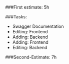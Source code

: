 ###First estimate: 5h

###Tasks:
- Swagger Documentation
- Editing: Frontend
- Adding: Backend
- Adding: Frontend
- Editing: Backend

###Second-Estimate: 7h